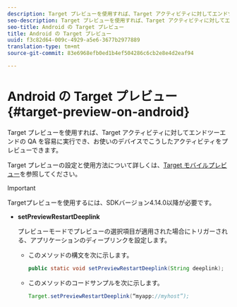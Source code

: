```yaml
---
description: Target プレビューを使用すれば、Target アクティビティに対してエンドツーエンドの QA を容易に実行でき、お使いのデバイスでこうしたアクティビティをプレビューできます。
seo-description: Target プレビューを使用すれば、Target アクティビティに対してエンドツーエンドの QA を容易に実行でき、お使いのデバイスでこうしたアクティビティをプレビューできます。
seo-title: Android の Target プレビュー
title: Android の Target プレビュー
uuid: f3c82d64-009c-4929-a5e6-3677b2977889
translation-type: tm+mt
source-git-commit: 83e6968efb0ed1b4ef504286c6cb2e8e4d2eaf94

---
```



# Android の Target プレビュー {#target-preview-on-android}

Target プレビューを使用すれば、Target アクティビティに対してエンドツーエンドの QA を容易に実行でき、お使いのデバイスでこうしたアクティビティをプレビューできます。

Target プレビューの設定と使用方法について詳しくは、[Target モバイルプレビュー](https://docs.adobe.com/content/help/en/target/using/implement-target/mobile-apps/target-mobile-preview.html)を参照してください。

>[!IMPORTANT]
>
>Targetプレビューを使用するには、SDKバージョン4.14.0以降が必要です。

* **setPreviewRestartDeeplink**

   プレビューモードでプレビューの選択項目が適用された場合にトリガーされる、アプリケーションのディープリンクを設定します。

   * このメソッドの構文を次に示します。

      ```java
      public static void setPreviewRestartDeeplink(String deeplink);
      ```

   * このメソッドのコードサンプルを次に示します。

      ```java
      Target.setPreviewRestartDeeplink(“myapp://myhost”); 
      ```


